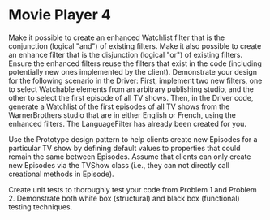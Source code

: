 # Movie Player 4
Make it possible to create an enhanced Watchlist filter that is the conjunction (logical "and") of existing filters. Make it also possible to create an enhance filter that is the disjunction (logical "or") of existing filters. Ensure the enhanced filters reuse the filters that exist in the code (including potentially new ones implemented by the client). Demonstrate your design for the following scenario in the Driver: First, implement two new filters, one to select Watchable elements from an arbitrary publishing studio, and the other to select the first episode of all TV shows. Then, in the Driver code, generate a Watchlist of the first episodes of all TV shows from the WarnerBrothers studio that are in either English or French, using the enhanced filters. The LanguageFilter has already been created for you.

Use the Prototype design pattern to help clients create new Episodes for a particular TV show by defining default values to properties that could remain the same between Episodes. Assume that clients can only create new Episodes via the TVShow class (i.e., they can not directly call creational methods in Episode).

Create unit tests to thoroughly test your code from Problem 1 and Problem 2. Demonstrate both white box (structural) and black box (functional) testing techniques.
